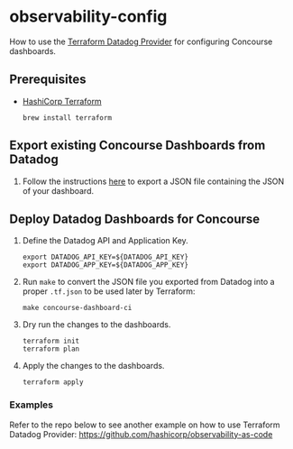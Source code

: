 # observability-config

How to use the [Terraform Datadog Provider](https://www.terraform.io/docs/providers/datadog/index.html) 
for configuring Concourse dashboards.

## Prerequisites

* [HashiCorp Terraform](https://www.terraform.io/downloads.html)

    ```
    brew install terraform
    ```

## Export existing Concourse Dashboards from Datadog

1. Follow the instructions [here](https://docs.datadoghq.com/dashboards/#copy-import-export) 
to export a JSON file containing the JSON of your dashboard.

## Deploy Datadog Dashboards for Concourse

1. Define the Datadog API and Application Key.
   ```shell
   export DATADOG_API_KEY=${DATADOG_API_KEY}
   export DATADOG_APP_KEY=${DATADOG_APP_KEY}
   ```

1. Run `make` to convert the JSON file you exported from Datadog into a proper `.tf.json` to be used later 
by Terraform:
   ```shell
   make concourse-dashboard-ci
   ```

1. Dry run the changes to the dashboards.
   ```shell
   terraform init
   terraform plan
   ```

1. Apply the changes to the dashboards.
   ```shell
   terraform apply
   ```
   
### Examples

Refer to the repo below to see another example on how to use Terraform Datadog Provider: 
https://github.com/hashicorp/observability-as-code